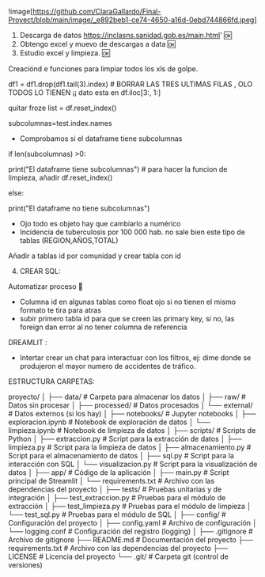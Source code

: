 
!image[https://github.com/ClaraGallardo/Final-Proyect/blob/main/image/_e892beb1-ce74-4650-a16d-0ebd744866fd.jpeg]

1. Descarga de datos https://inclasns.sanidad.gob.es/main.html'  🆗
2. Obtengo excel y muevo de descargas a data 🆗
3. Estudio excel  y limpieza. 🆗





Creaciónd e funciones para limpiar todos los xls de golpe.

df1 = df1.drop(df1.tail(3).index) # BORRAR LAS TRES ULTIMAS FILAS , OLO TODOS LO TIENEN ¡¡
dato esta en df.iloc[3:, 1:]

quitar froze list = df.reset_index()

subcolumnas=test.index.names

- Comprobamos si el dataframe tiene subcolumnas

if len(subcolumnas) >0:

  print("El dataframe tiene subcolumnas") # para hacer la funcion de limpieza, añadir df.reset_index()

else:

  print("El dataframe no tiene subcolumnas")

- Ojo todo es objeto hay que cambiarlo a numérico
- Incidencia de tuberculosis por 100 000 hab. no sale bien este tipo de tablas (REGION,AÑOS,TOTAL)

Añadir a tablas id por comunidad y crear tabla con id

4. CREAR SQL:

Automatizar proceso 🤔

- Columna id en algunas tablas como float ojo si no tienen el mismo formato te tira para atras
- subir primero tabla id para que se creen las primary key, si no, las foreign dan error al no tener columna de referencia

DREAMLIT :

- Intertar crear un chat para interactuar con los filtros, ej: dime donde se produjeron el mayor numero de accidentes de tráfico.

ESTRUCTURA CARPETAS:

proyecto/
│
├── data/                  # Carpeta para almacenar los datos
│   ├── raw/               # Datos sin procesar
│   ├── processed/         # Datos procesados
│   └── external/          # Datos externos (si los hay)
│
├── notebooks/             # Jupyter notebooks
│   ├── exploracion.ipynb  # Notebook de exploración de datos
│   └── limpieza.ipynb     # Notebook de limpieza de datos
│
├── scripts/               # Scripts de Python
│   ├── extraccion.py      # Script para la extracción de datos
│   ├── limpieza.py        # Script para la limpieza de datos
│   ├── almacenamiento.py  # Script para el almacenamiento de datos
│   ├── sql.py             # Script para la interacción con SQL
│   └── visualizacion.py   # Script para la visualización de datos
│
├── app/                   # Código de la aplicación
│   ├── main.py            # Script principal de Streamlit
│   └── requirements.txt    # Archivo con las dependencias del proyecto
│
├── tests/                 # Pruebas unitarias y de integración
│   ├── test_extraccion.py # Pruebas para el módulo de extracción
│   ├── test_limpieza.py   # Pruebas para el módulo de limpieza
│   └── test_sql.py        # Pruebas para el módulo de SQL
│
├── config/                # Configuración del proyecto
│   ├── config.yaml        # Archivo de configuración
│   └── logging.conf       # Configuración del registro (logging)
│
├── .gitignore             # Archivo de gitignore
├── README.md              # Documentación del proyecto
├── requirements.txt       # Archivo con las dependencias del proyecto
├── LICENSE                # Licencia del proyecto
└── .git/                  # Carpeta git (control de versiones)

